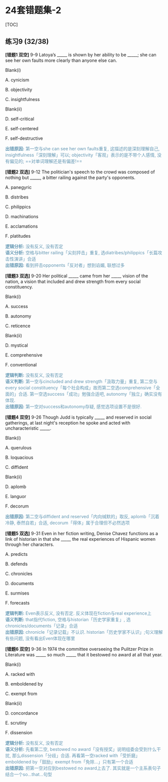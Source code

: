 # 24套错题集-2

[TOC]

## 练习9 (32/38)

**[错题1 双空]** 9-9 Latoya’s \_\_\_\_\_ is shown by her ability to be \_\_\_\_\_; she can see her own faults more clearly than anyone else can.

Blank(i)

A. cynicism

B. objectivity

C. insightfulness

Blank(ii)

D. self-critical

E. self-centered

F. self-destructive

<font color = #6397B3>**出错原因:** 第一空与she can see her own faults重复, 这描述的是深刻理解自己, insightfulness「深刻理解」可以; objectivity「客观」表示的是不带个人感情, 没有偏见的; ==对单词理解还是有偏差!==</font>

**[错题2 双选]** 9-12 The politician's speech to the crowd was composed of nothing but \_\_\_\_\_, a bitter railing against the party's opponents.

A. panegyric

B. distribes

C. philippics

D. machinations

E. acclamations

F. platitudes

<font color = #6397B3>**逻辑分析:** 没有反义, 没有否定<br>**语义分析:** 空格与bitter railing「尖刻抨击」重复, 选diatribes/philippics「长篇攻击性演讲」合适<br>**出错原因:** 看到抨击opponents「反对者」想到谄媚, 联想过多</font>

**[错题3 双选]** 9-20 Her political \_\_\_\_\_ came from her \_\_\_\_\_ vision of the nation, a vision that included and drew strength from every social constituency.

Blank(i)

A. success

B. autonomy

C. reticence

Blank(ii)

D. mystical

E. comprehensive

F. conventional

<font color = 6397B3>**逻辑判断:** 没有反义, 没有否定<br>**语义判断:** 第一空与cincluded and drew strength「汲取力量」重复, 第二空与every social constituency「每个社会构成」故而第二空选comprehensive「全面的」合适. 第一空选success「成功」勉强合适吧, autonomy「独立」确实没有体现.<br>**出错原因:** 第一空对success和autonomy存疑, 感觉选项设置不是很好.</font>

**[错题4 双空]** 9-26 Though Judd is typically \_\_\_\_\_ and reserved in social gatherings, at last night's reception he spoke and acted with uncharacteristic \_\_\_\_\_.

Blank(i)

A. querulous

B. loquacious

C. diffident

Blank(ii)

D. aplomb

E. languor

F. decorum

<font color = #6397B3>**出错原因:** 第二空与diffident and reserved「内向缄默的」取反, aplomb「沉着冷静, 泰然自若」合适, decorum「得体」属于合理但不必然选项</font>

**[错题5 双选]** 9-31 Even in her fiction writing, Denise Chavez functions as a link of historian in that she \_\_\_\_\_ the real experiences of Hispanic women through her characters.

A. predicts

B. defends

C. chronicles

D. documents

E. surmises

F. forecasts

<font color = #6397B3>**逻辑判断:** Even表示反义, 没有否定. 反义体现在fiction与real experience上<br>**语义判断:** that指代fiction, 空格与historian「历史学家重复」, 选chronicles/documents「记录」合适<br>**出错原因:** chronicle「记录记载」不认识. historian「历史学家不认识」;句义理解有些问题, 没有看出Even体现在哪里</font>

**[错题6 双空]** 9-36 In 1974 the committee overseeing the Pulitzer Prize in Literature was \_\_\_\_\_ so much \_\_\_\_\_ that it bestowed no award at all that year.

Blank(i)

A. racked with

B. emboldened by

C. exempt from

Blank(ii)

D. concordance

E. scrutiny

F. dissension

<font color = #6397B3>**逻辑分析:** 没有反义, 没有否定<br>**语义分析:** 先看第二空, bestowed no award「没有授奖」说明组委会受到什么干扰, 那么dissension「分歧」合适. 再看第一空racked with「受折磨」emboldened by「鼓励」exempt from「免除...」只有第一个合适<br>**出错原因:** 把第一空对应到bestowed no award上去了. 其实就是一个主系表句子结合一个so...that...句型</font>
